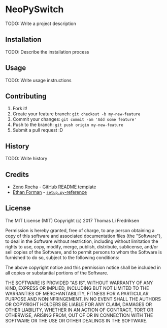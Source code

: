# NeoPySwitch

TODO: Write a project description

## Installation

TODO: Describe the installation process

## Usage

TODO: Write usage instructions

## Contributing

1. Fork it!
2. Create your feature branch: `git checkout -b my-new-feature`
3. Commit your changes: `git commit -am 'Add some feature'`
4. Push to the branch: `git push origin my-new-feature`
5. Submit a pull request :D

## History

TODO: Write history

## Credits

* [Zeno Rocha](https://github.com/zenorocha) - [GitHub README template](https://gist.github.com/zenorocha/4526327)
* [Ethan Forman](https://bitbucket.org/stoneleaf/) -
[```setup.py```-reference](https://bitbucket.org/stoneleaf/enum34/src/f24487b45cd041fc9406d67441d2186ac70772b7/setup.py?at=default&fileviewer=file-view-default)

## License

The MIT License (MIT)
Copyright (c) 2017 Thomas Li Fredriksen

Permission is hereby granted, free of charge, to any person obtaining a copy
of this software and associated documentation files (the "Software"), to deal
in the Software without restriction, including without limitation the rights
to use, copy, modify, merge, publish, distribute, sublicense, and/or sell
copies of the Software, and to permit persons to whom the Software is
furnished to do so, subject to the following conditions:

The above copyright notice and this permission notice shall be included in all
copies or substantial portions of the Software.

THE SOFTWARE IS PROVIDED "AS IS", WITHOUT WARRANTY OF ANY KIND,
EXPRESS OR IMPLIED, INCLUDING BUT NOT LIMITED TO THE WARRANTIES OF
MERCHANTABILITY, FITNESS FOR A PARTICULAR PURPOSE AND NONINFRINGEMENT.
IN NO EVENT SHALL THE AUTHORS OR COPYRIGHT HOLDERS BE LIABLE FOR ANY CLAIM,
DAMAGES OR OTHER LIABILITY, WHETHER IN AN ACTION OF CONTRACT, TORT OR
OTHERWISE, ARISING FROM, OUT OF OR IN CONNECTION WITH THE SOFTWARE OR THE USE
OR OTHER DEALINGS IN THE SOFTWARE.

